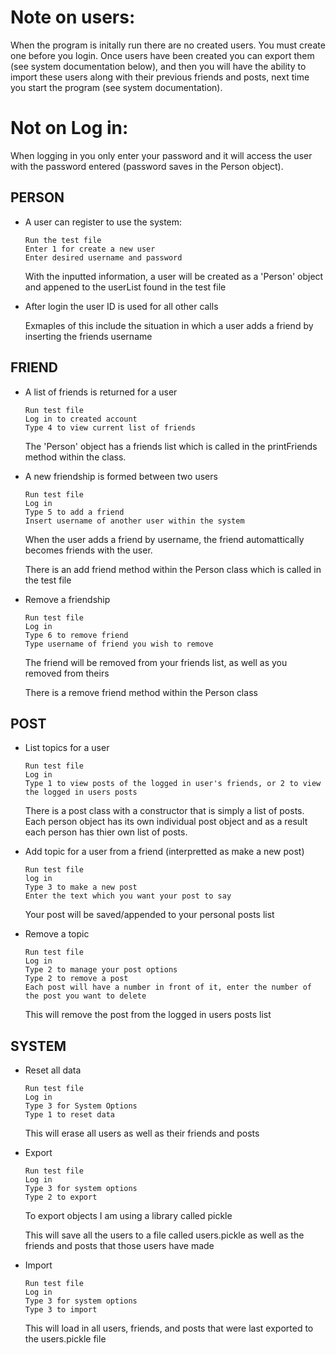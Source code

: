 # Note on users:
  When the program is initally run there are no created users. You must create one before you login. Once users have been created you can export them (see system documentation below), and then you will have the ability to import these users along with their previous friends and posts, next time you start the program (see system documentation).

# Not on Log in:
  When logging in you only enter your password and it will access the user with the password entered (password saves in the Person object).
  
## PERSON
- A user can register to use the system: 

      Run the test file      
      Enter 1 for create a new user
      Enter desired username and password
      
    With the inputted information, a user will be created as a 'Person' object and appened to the userList found in the test file
    
- After login the user ID is used for all other calls

    Exmaples of this include the situation in which a user adds a friend by inserting the friends username

## FRIEND
- A list of friends is returned for a user

      Run test file
      Log in to created account
      Type 4 to view current list of friends
    The 'Person' object has a friends list which is called in the printFriends method within the class.
    
- A new friendship is formed between two users

      Run test file
      Log in
      Type 5 to add a friend 
      Insert username of another user within the system
      
    When the user adds a friend by username, the friend automattically becomes friends with the user.
    
    There is an add friend method within the Person class which is called in the test file
    
- Remove a friendship

      Run test file
      Log in
      Type 6 to remove friend
      Type username of friend you wish to remove
      
    The friend will be removed from your friends list, as well as you removed from theirs
    
    There is a remove friend method within the Person class
    
## POST
- List topics for a user

      Run test file
      Log in
      Type 1 to view posts of the logged in user's friends, or 2 to view the logged in users posts
      
    There is a post class with a constructor that is simply a list of posts. Each person object has its own individual post object and as a result each person has thier own list of posts.
      
      
- Add topic for a user from a friend (interpretted as make a new post)

      Run test file
      log in
      Type 3 to make a new post
      Enter the text which you want your post to say
      
    Your post will be saved/appended to your personal posts list 
      
- Remove a topic

      Run test file
      Log in
      Type 2 to manage your post options
      Type 2 to remove a post
      Each post will have a number in front of it, enter the number of the post you want to delete
      
    This will remove the post from the logged in users posts list
    
## SYSTEM
- Reset all data

      Run test file
      Log in
      Type 3 for System Options
      Type 1 to reset data
      
    This will erase all users as well as their friends and posts
    
- Export

      Run test file
      Log in
      Type 3 for system options
      Type 2 to export
      
    To export objects I am using a library called pickle
    
    This will save all the users to a file called users.pickle as well as the friends and posts that those users have made
    
- Import

      Run test file
      Log in
      Type 3 for system options
      Type 3 to import
    
   This will load in all users, friends, and posts that were last exported to the users.pickle file
